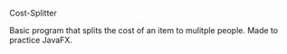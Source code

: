 Cost-Splitter

Basic program that splits the cost of an item to mulitple people.
Made to practice JavaFX.
